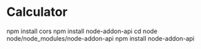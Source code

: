 # Calculator
npm install cors
npm install node-addon-api
cd node
node/node_modules/node-addon-api
npm install node-addon-api